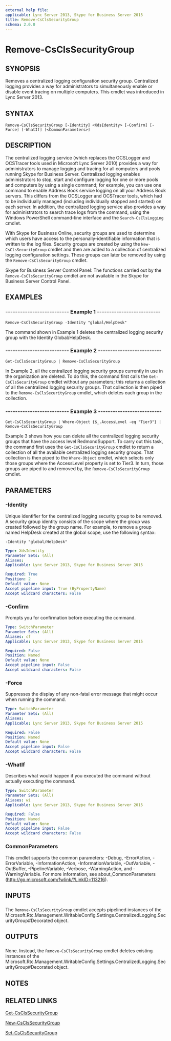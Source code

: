 ```yaml
---
external help file: 
applicable: Lync Server 2013, Skype for Business Server 2015
title: Remove-CsClsSecurityGroup
schema: 2.0.0
---
```


# Remove-CsClsSecurityGroup

## SYNOPSIS
Removes a centralized logging configuration security group.
Centralized logging provides a way for administrators to simultaneously enable or disable event tracing on multiple computers.
This cmdlet was introduced in Lync Server 2013.


## SYNTAX

```
Remove-CsClsSecurityGroup [-Identity] <XdsIdentity> [-Confirm] [-Force] [-WhatIf] [<CommonParameters>]
```

## DESCRIPTION
The centralized logging service (which replaces the OCSLogger and OCSTracer tools used in Microsoft Lync Server 2010) provides a way for administrators to manage logging and tracing for all computers and pools running Skype for Business Server.
Centralized logging enables administrators to stop, start and configure logging for one or more pools and computers by using a single command; for example, you can use one command to enable Address Book service logging on all your Address Book servers.
This differs from the OCSLogger and OCSTracer tools, which had to be individually managed (including individually stopped and started) on each server.
In addition, the centralized logging service also provides a way for administrators to search trace logs from the command, using the Windows PowerShell command-line interface and the `Search-CsClsLogging` cmdlet.

With Skype for Business Online, security groups are used to determine which users have access to the personally-identifiable information that is written to the log files.
Security groups are created by using the `New-CsClsSecurityGroup` cmdlet and then are added to a collection of centralized logging configuration settings.
These groups can later be removed by using the `Remove-CsClsSecurityGroup` cmdlet.

Skype for Business Server Control Panel: The functions carried out by the `Remove-CsClsSecurityGroup` cmdlet are not available in the Skype for Business Server Control Panel.


## EXAMPLES

### -------------------------- Example 1 --------------------------
```
Remove-CsClsSecurityGroup -Identity "global/HelpDesk"
```

The command shown in Example 1 deletes the centralized logging security group with the Identity Global/HelpDesk.


### -------------------------- Example 2 --------------------------
```
Get-CsClsSecurityGroup | Remove-CsClsSecurityGroup
```

In Example 2, all the centralized logging security groups currently in use in the organization are deleted.
To do this, the command first calls the `Get-CsClsSecurityGroup` cmdlet without any parameters; this returns a collection of all the centralized logging security groups.
That collection is then piped to the `Remove-CsClsSecurityGroup` cmdlet, which deletes each group in the collection.


### -------------------------- Example 3 --------------------------
```
Get-CsClsSecurityGroup | Where-Object {$_.AccessLevel -eq "Tier3"} | Remove-CsClsSecurityGroup
```

Example 3 shows how you can delete all the centralized logging security groups that have the access level RedmondSupport.
To carry out this task, the command first uses the `Get-CsClsSecurityGroup` cmdlet to return a collection of all the available centralized logging security groups.
That collection is then piped to the `Where-Object` cmdlet, which selects only those groups where the AccessLevel property is set to Tier3.
In turn, those groups are piped to and removed by, the `Remove-CsClsSecurityGroup` cmdlet.


## PARAMETERS

### -Identity
Unique identifier for the centralized logging security group to be removed.
A security group identity consists of the scope where the group was created followed by the group name.
For example, to remove a group named HelpDesk created at the global scope, use the following syntax:

`-Identity "global/HelpDesk"`

```yaml
Type: XdsIdentity
Parameter Sets: (All)
Aliases: 
Applicable: Lync Server 2013, Skype for Business Server 2015

Required: True
Position: 2
Default value: None
Accept pipeline input: True (ByPropertyName)
Accept wildcard characters: False
```

### -Confirm
Prompts you for confirmation before executing the command.

```yaml
Type: SwitchParameter
Parameter Sets: (All)
Aliases: cf
Applicable: Lync Server 2013, Skype for Business Server 2015

Required: False
Position: Named
Default value: None
Accept pipeline input: False
Accept wildcard characters: False
```

### -Force
Suppresses the display of any non-fatal error message that might occur when running the command.

```yaml
Type: SwitchParameter
Parameter Sets: (All)
Aliases: 
Applicable: Lync Server 2013, Skype for Business Server 2015

Required: False
Position: Named
Default value: None
Accept pipeline input: False
Accept wildcard characters: False
```

### -WhatIf
Describes what would happen if you executed the command without actually executing the command.

```yaml
Type: SwitchParameter
Parameter Sets: (All)
Aliases: wi
Applicable: Lync Server 2013, Skype for Business Server 2015

Required: False
Position: Named
Default value: None
Accept pipeline input: False
Accept wildcard characters: False
```

### CommonParameters
This cmdlet supports the common parameters: -Debug, -ErrorAction, -ErrorVariable, -InformationAction, -InformationVariable, -OutVariable, -OutBuffer, -PipelineVariable, -Verbose, -WarningAction, and -WarningVariable. For more information, see about_CommonParameters (http://go.microsoft.com/fwlink/?LinkID=113216).

## INPUTS

###  
The `Remove-CsClsSecurityGroup` cmdlet accepts pipelined instances of the Microsoft.Rtc.Management.WritableConfig.Settings.CentralizedLogging.SecurityGroup#Decorated object.

## OUTPUTS

###  
None.
Instead, the `Remove-CsClsSecurityGroup` cmdlet deletes existing instances of the Microsoft.Rtc.Management.WritableConfig.Settings.CentralizedLogging.SecurityGroup#Decorated object.

## NOTES

## RELATED LINKS

[Get-CsClsSecurityGroup]()

[New-CsClsSecurityGroup]()

[Set-CsClsSecurityGroup]()
